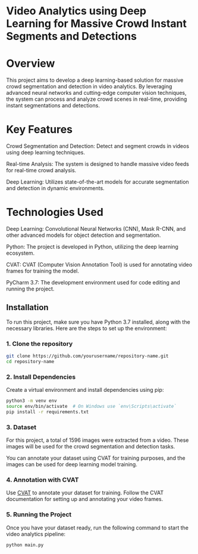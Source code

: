 # Video Analytics using Deep Learning for Massive Crowd Instant Segments and Detections
# Overview
This project aims to develop a deep learning-based solution for massive crowd segmentation and detection in video analytics. By leveraging advanced neural networks and cutting-edge computer vision techniques, the system can process and analyze crowd scenes in real-time, providing instant segmentations and detections.
# Key Features
Crowd Segmentation and Detection: Detect and segment crowds in videos using deep learning techniques.

Real-time Analysis: The system is designed to handle massive video feeds for real-time crowd analysis.

Deep Learning: Utilizes state-of-the-art models for accurate segmentation and detection in dynamic environments.

# Technologies Used
Deep Learning: Convolutional Neural Networks (CNN), Mask R-CNN, and other advanced models for object detection and segmentation.

Python: The project is developed in Python, utilizing the deep learning ecosystem.

CVAT: CVAT (Computer Vision Annotation Tool) is used for annotating video frames for training the model.

PyCharm 3.7: The development environment used for code editing and running the project.

## Installation

To run this project, make sure you have Python 3.7 installed, along with the necessary libraries. Here are the steps to set up the environment:

### 1. Clone the repository
```bash
git clone https://github.com/yourusername/repository-name.git
cd repository-name
```

### 2. Install Dependencies
Create a virtual environment and install dependencies using pip:
```bash
python3 -m venv env
source env/bin/activate  # On Windows use `env\Scripts\activate`
pip install -r requirements.txt
```
### 3. Dataset

For this project, a total of 1596 images were extracted from a video. These images will be used for the crowd segmentation and detection tasks.

You can annotate your dataset using CVAT for training purposes, and the images can be used for deep learning model training.

### 4. Annotation with CVAT
Use [CVAT](https://github.com/openvinotoolkit/cvat) to annotate your dataset for training. Follow the CVAT documentation for setting up and annotating your video frames.

### 5. Running the Project
Once you have your dataset ready, run the following command to start the video analytics pipeline:
```bash
python main.py
```
